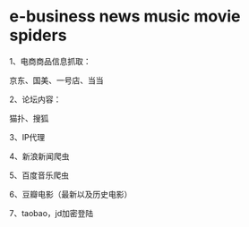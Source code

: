 e-business 
news 
music 
movie 
spiders
==========
1、电商商品信息抓取：

京东、国美、一号店、当当

2、论坛内容：

  猫扑、搜狐

3、IP代理

4、新浪新闻爬虫

5、百度音乐爬虫

6、豆瓣电影（最新以及历史电影）

7、taobao，jd加密登陆


